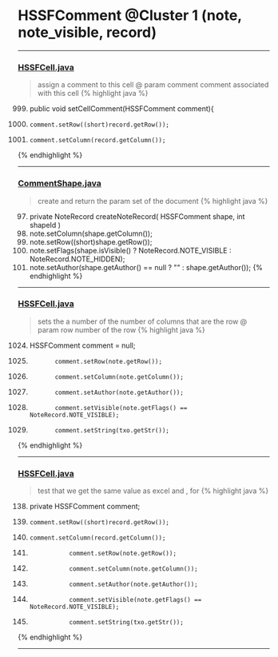 # HSSFComment @Cluster 1 (note, note_visible, record)

***

### [HSSFCell.java](https://searchcode.com/codesearch/view/15642303/)
> assign a comment to this cell @ param comment comment associated with this cell 
{% highlight java %}
999. public void setCellComment(HSSFComment comment){
1000.     comment.setRow((short)record.getRow());
1001.     comment.setColumn(record.getColumn());
{% endhighlight %}

***

### [CommentShape.java](https://searchcode.com/codesearch/view/15642359/)
> create and return the param set of the document 
{% highlight java %}
97. private NoteRecord createNoteRecord( HSSFComment shape, int shapeId )
100.    note.setColumn(shape.getColumn());
101.    note.setRow((short)shape.getRow());
102.    note.setFlags(shape.isVisible() ? NoteRecord.NOTE_VISIBLE : NoteRecord.NOTE_HIDDEN);
104.    note.setAuthor(shape.getAuthor() == null ? "" : shape.getAuthor());
{% endhighlight %}

***

### [HSSFCell.java](https://searchcode.com/codesearch/view/15642303/)
> sets the a number of the number of columns that are the row @ param row number of the row 
{% highlight java %}
1024. HSSFComment comment = null;
1033.            comment.setRow(note.getRow());
1034.            comment.setColumn(note.getColumn());
1035.            comment.setAuthor(note.getAuthor());
1036.            comment.setVisible(note.getFlags() == NoteRecord.NOTE_VISIBLE);
1037.            comment.setString(txo.getStr());
{% endhighlight %}

***

### [HSSFCell.java](https://searchcode.com/codesearch/view/15642303/)
> test that we get the same value as excel and , for 
{% highlight java %}
138. private HSSFComment              comment;
1000.     comment.setRow((short)record.getRow());
1001.     comment.setColumn(record.getColumn());
1033.                comment.setRow(note.getRow());
1034.                comment.setColumn(note.getColumn());
1035.                comment.setAuthor(note.getAuthor());
1036.                comment.setVisible(note.getFlags() == NoteRecord.NOTE_VISIBLE);
1037.                comment.setString(txo.getStr());
{% endhighlight %}

***

